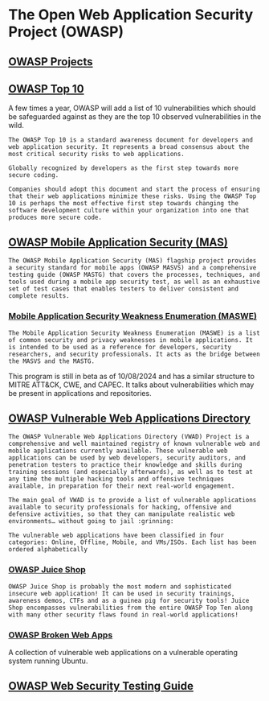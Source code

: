 # The Open Web Application Security Project (OWASP)

## [OWASP Projects](https://owasp.org/projects/)

## [OWASP Top 10](https://owasp.org/www-project-top-ten/)
A few times a year, OWASP will add a list of 10 vulnerabilities which should be safeguarded against as they are the top 10 observed vulnerabilities in the wild.

```
The OWASP Top 10 is a standard awareness document for developers and web application security. It represents a broad consensus about the most critical security risks to web applications.

Globally recognized by developers as the first step towards more secure coding.

Companies should adopt this document and start the process of ensuring that their web applications minimize these risks. Using the OWASP Top 10 is perhaps the most effective first step towards changing the software development culture within your organization into one that produces more secure code.
```

## [OWASP Mobile Application Security (MAS)](https://mas.owasp.org/)

```
The OWASP Mobile Application Security (MAS) flagship project provides a security standard for mobile apps (OWASP MASVS) and a comprehensive testing guide (OWASP MASTG) that covers the processes, techniques, and tools used during a mobile app security test, as well as an exhaustive set of test cases that enables testers to deliver consistent and complete results.
```

### [Mobile Application Security Weakness Enumeration (MASWE)](https://mas.owasp.org/MASWE/)
```
The Mobile Application Security Weakness Enumeration (MASWE) is a list of common security and privacy weaknesses in mobile applications. It is intended to be used as a reference for developers, security researchers, and security professionals. It acts as the bridge between the MASVS and the MASTG.
```

This program is still in beta as of 10/08/2024 and has a similar structure to MITRE ATT&CK, CWE, and CAPEC. It talks about vulnerabilities which may be present in applications and repositories.

## [OWASP Vulnerable Web Applications Directory](https://owasp.org/www-project-vulnerable-web-applications-directory/)
```
The OWASP Vulnerable Web Applications Directory (VWAD) Project is a comprehensive and well maintained registry of known vulnerable web and mobile applications currently available. These vulnerable web applications can be used by web developers, security auditors, and penetration testers to practice their knowledge and skills during training sessions (and especially afterwards), as well as to test at any time the multiple hacking tools and offensive techniques available, in preparation for their next real-world engagement.

The main goal of VWAD is to provide a list of vulnerable applications available to security professionals for hacking, offensive and defensive activities, so that they can manipulate realistic web environments… without going to jail :grinning:

The vulnerable web applications have been classified in four categories: Online, Offline, Mobile, and VMs/ISOs. Each list has been ordered alphabetically
```

### [OWASP Juice Shop](https://owasp.org/www-project-juice-shop/)
```
OWASP Juice Shop is probably the most modern and sophisticated insecure web application! It can be used in security trainings, awareness demos, CTFs and as a guinea pig for security tools! Juice Shop encompasses vulnerabilities from the entire OWASP Top Ten along with many other security flaws found in real-world applications!
```
### [OWASP Broken Web Apps](https://sourceforge.net/projects/owaspbwa/)

A collection of vulnerable web applications on a vulnerable operating system running Ubuntu.

## [OWASP Web Security Testing Guide](https://owasp.org/www-project-web-security-testing-guide/)
